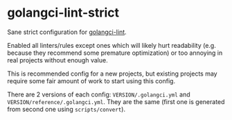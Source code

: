 # golangci-lint-strict

Sane strict configuration for [golangci-lint](https://github.com/golangci/golangci-lint).

Enabled all linters/rules except ones which will likely hurt readability (e.g. because they
recommend some premature optimization) or too annoying in real projects without enough value.

This is recommended config for a new projects, but existing projects may require some fair
amount of work to start using this config.

There are 2 versions of each config: `VERSION/.golangci.yml` and
`VERSION/reference/.golangci.yml`. They are the same (first one is generated from second one
using `scripts/convert`).
